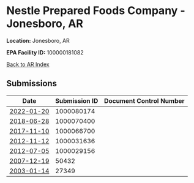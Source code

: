 # Nestle Prepared Foods Company - Jonesboro, AR

**Location:** Jonesboro, AR

**EPA Facility ID:** 100000181082

[Back to AR Index](../../index.md)

## Submissions

| Date | Submission ID | Document Control Number |
|------|--------------|-------------------------|
| [2022-01-20](submissions/1000080174.md) | 1000080174 |  |
| [2018-06-28](submissions/1000070400.md) | 1000070400 |  |
| [2017-11-10](submissions/1000066700.md) | 1000066700 |  |
| [2012-11-12](submissions/1000031636.md) | 1000031636 |  |
| [2012-07-05](submissions/1000029156.md) | 1000029156 |  |
| [2007-12-19](submissions/50432.md) | 50432 |  |
| [2003-01-14](submissions/27349.md) | 27349 |  |
